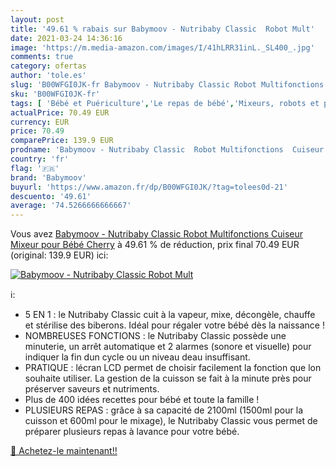 ```yaml
---
layout: post
title: '49.61 % rabais sur Babymoov - Nutribaby Classic  Robot Mult'
date: 2021-03-24 14:36:16
image: 'https://m.media-amazon.com/images/I/41hLRR31inL._SL400_.jpg'
comments: true
category: ofertas
author: 'tole.es'
slug: 'B00WFGI0JK-fr Babymoov - Nutribaby Classic Robot Multifonctions Cuiseur...'
sku: 'B00WFGI0JK-fr'
tags: [ 'Bébé et Puériculture','Le repas de bébé','Mixeurs, robots et presse-aliments','Robots','babymoov', ]
actualPrice: 70.49 EUR
currency: EUR
price: 70.49
comparePrice: 139.9 EUR
prodname: 'Babymoov - Nutribaby Classic  Robot Multifonctions  Cuiseur Mixeur pour Bébé  Cherry'
country: 'fr'
flag: '🇫🇷'
brand: 'Babymoov'
buyurl: 'https://www.amazon.fr/dp/B00WFGI0JK/?tag=tolees0d-21'
descuento: '49.61'
average: '74.5266666666667'
---
```


Vous avez [Babymoov - Nutribaby Classic  Robot Multifonctions  Cuiseur Mixeur pour Bébé  Cherry](https://www.amazon.fr/dp/B00WFGI0JK/?tag=tolees0d-21)  à  49.61 % de réduction, prix final  70.49 EUR (original: 139.9 EUR) ici:

[![Babymoov - Nutribaby Classic  Robot Mult](https://m.media-amazon.com/images/I/41hLRR31inL._SL400_.jpg)](https://www.amazon.fr/dp/B00WFGI0JK/?tag=tolees0d-21)

ℹ️:

- 5 EN 1 : le Nutribaby Classic cuit à la vapeur, mixe, décongèle, chauffe et stérilise des biberons. Idéal pour régaler votre bébé dès la naissance !
- NOMBREUSES FONCTIONS : le Nutribaby Classic possède une minuterie, un arrêt automatique et 2 alarmes (sonore et visuelle) pour indiquer la fin dun cycle ou un niveau deau insuffisant.
- PRATIQUE : lécran LCD permet de choisir facilement la fonction que lon souhaite utiliser. La gestion de la cuisson se fait à la minute près pour préserver saveurs et nutriments.
- Plus de 400 idées recettes pour bébé et toute la famille !
- PLUSIEURS REPAS : grâce à sa capacité de 2100ml (1500ml pour la cuisson et 600ml pour le mixage), le Nutribaby Classic vous permet de préparer plusieurs repas à lavance pour votre bébé.

[🛒 Achetez-le maintenant!!](https://www.amazon.fr/dp/B00WFGI0JK/?tag=tolees0d-21)
